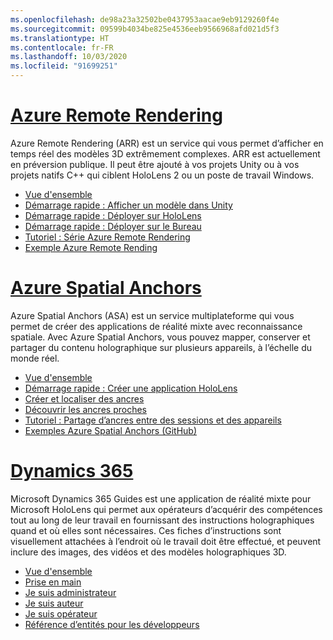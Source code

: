 ```yaml
---
ms.openlocfilehash: de98a23a32502be0437953aacae9eb9129260f4e
ms.sourcegitcommit: 09599b4034be825e4536eeb9566968afd021d5f3
ms.translationtype: HT
ms.contentlocale: fr-FR
ms.lasthandoff: 10/03/2020
ms.locfileid: "91699251"
---
```

# <a name="azure-remote-rendering"></a>[Azure Remote Rendering](#tab/arr)

Azure Remote Rendering (ARR) est un service qui vous permet d’afficher en temps réel des modèles 3D extrêmement complexes. ARR est actuellement en préversion publique. Il peut être ajouté à vos projets Unity ou à vos projets natifs C++ qui ciblent HoloLens 2 ou un poste de travail Windows.

* [Vue d'ensemble](https://docs.microsoft.com/azure/remote-rendering/overview/about) 
* [Démarrage rapide : Afficher un modèle dans Unity](https://docs.microsoft.com/azure/remote-rendering/quickstarts/render-model) 
* [Démarrage rapide : Déployer sur HoloLens](https://docs.microsoft.com/azure/remote-rendering/quickstarts/deploy-to-hololens) 
* [Démarrage rapide : Déployer sur le Bureau](https://docs.microsoft.com/azure/remote-rendering/quickstarts/deploy-to-desktop) 
* [Tutoriel : Série Azure Remote Rendering](https://docs.microsoft.com/azure/remote-rendering/tutorials/unity/tutorial-landing) 
* [Exemple Azure Remote Rending](https://docs.microsoft.com/azure/remote-rendering/samples/showcase-app)

# <a name="azure-spatial-anchors"></a>[Azure Spatial Anchors](#tab/asa)

Azure Spatial Anchors (ASA) est un service multiplateforme qui vous permet de créer des applications de réalité mixte avec reconnaissance spatiale. Avec Azure Spatial Anchors, vous pouvez mapper, conserver et partager du contenu holographique sur plusieurs appareils, à l’échelle du monde réel.

* [Vue d'ensemble](https://docs.microsoft.com/azure/spatial-anchors/overview) 
* [Démarrage rapide : Créer une application HoloLens](https://docs.microsoft.com/azure/spatial-anchors/quickstarts/get-started-unity-hololens) 
* [Créer et localiser des ancres](https://docs.microsoft.com/azure/spatial-anchors/how-tos/create-locate-anchors-unity) 
* [Découvrir les ancres proches](https://docs.microsoft.com/azure/spatial-anchors/how-tos/set-up-coarse-reloc-unity)
* [Tutoriel : Partage d’ancres entre des sessions et des appareils](https://docs.microsoft.com/azure/spatial-anchors/tutorials/tutorial-share-anchors-across-devices?tabs=VS%2CAndroid)  
* [Exemples Azure Spatial Anchors (GitHub)](https://github.com/Azure/azure-spatial-anchors-samples) 

# <a name="dynamics-365"></a>[Dynamics 365](#tab/D365)

Microsoft Dynamics 365 Guides est une application de réalité mixte pour Microsoft HoloLens qui permet aux opérateurs d’acquérir des compétences tout au long de leur travail en fournissant des instructions holographiques quand et où elles sont nécessaires. Ces fiches d’instructions sont visuellement attachées à l’endroit où le travail doit être effectué, et peuvent inclure des images, des vidéos et des modèles holographiques 3D.

* [Vue d'ensemble](https://docs.microsoft.com/dynamics365/mixed-reality/guides/) 
* [Prise en main](https://docs.microsoft.com/dynamics365/mixed-reality/guides/get-started) 
* [Je suis administrateur](https://docs.microsoft.com/dynamics365/mixed-reality/guides/setup)
* [Je suis auteur](https://docs.microsoft.com/dynamics365/mixed-reality/guides/authoring-overview) 
* [Je suis opérateur](https://docs.microsoft.com/dynamics365/mixed-reality/guides/operator-overview) 
* [Référence d’entités pour les développeurs](https://docs.microsoft.com/dynamics365/mixed-reality/guides/developer-entity-reference)

